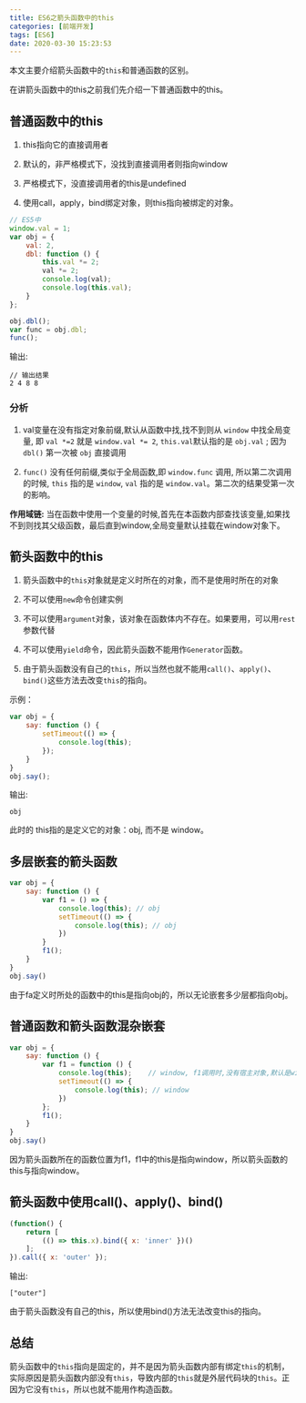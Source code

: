 ```yaml
---
title: ES6之箭头函数中的this
categories: [前端开发]
tags: [ES6]
date: 2020-03-30 15:23:53
---
```


本文主要介绍箭头函数中的`this`和普通函数的区别。

<!-- more -->

在讲箭头函数中的this之前我们先介绍一下普通函数中的this。

## 普通函数中的this

1. this指向它的直接调用者

2. 默认的，非严格模式下，没找到直接调用者则指向window

3. 严格模式下，没直接调用者的this是undefined

4. 使用call，apply，bind绑定对象，则this指向被绑定的对象。

```js
// ES5中
window.val = 1;
var obj = {
    val: 2,
    dbl: function () {
        this.val *= 2;
        val *= 2;
        console.log(val);
        console.log(this.val);
    }
};

obj.dbl();
var func = obj.dbl;
func();
```

输出:

    // 输出结果
    2 4 8 8

### 分析

1. val变量在没有指定对象前缀,默认从函数中找,找不到则从 `window` 中找全局变量, 即 `val *=2` 就是 `window.val *= 2`, `this.val`默认指的是 `obj.val` ; 因为 `dbl()` 第一次被 `obj` 直接调用

2. `func()` 没有任何前缀,类似于全局函数,即 `window.func` 调用, 所以第二次调用的时候, `this` 指的是 `window`, `val` 指的是 `window.val`。第二次的结果受第一次的影响。

**作用域链:** 当在函数中使用一个变量的时候,首先在本函数内部查找该变量,如果找不到则找其父级函数，最后直到window,全局变量默认挂载在window对象下。

## 箭头函数中的this

1. 箭头函数中的`this`对象就是定义时所在的对象，而不是使用时所在的对象

2. 不可以使用`new`命令创建实例

3. 不可以使用`argument`对象，该对象在函数体内不存在。如果要用，可以用`rest`参数代替

4. 不可以使用`yield`命令，因此箭头函数不能用作`Generator`函数。

5. 由于箭头函数没有自己的`this`，所以当然也就不能用`call()`、`apply()`、`bind()`这些方法去改变`this`的指向。

示例：

```js
var obj = {
    say: function () {
        setTimeout(() => {
            console.log(this);
        });
    }
}
obj.say();
```

输出:

    obj

此时的 this指的是定义它的对象：obj, 而不是 window。

## 多层嵌套的箭头函数

```js
var obj = {
    say: function () {
        var f1 = () => {
            console.log(this); // obj
            setTimeout(() => {
                console.log(this); // obj
            })
        }
        f1();
    }
}
obj.say()
```

由于fa定义时所处的函数中的this是指向obj的，所以无论嵌套多少层都指向obj。

## 普通函数和箭头函数混杂嵌套

```js
var obj = {
    say: function () {
        var f1 = function () {
            console.log(this);    // window, f1调用时,没有宿主对象,默认是window
            setTimeout(() => {
                console.log(this); // window
            })
        };
        f1();
    }
}
obj.say()
```

因为箭头函数所在的函数位置为f1，f1中的this是指向window，所以箭头函数的this与指向window。

## 箭头函数中使用call()、apply()、bind()

```js
(function() {
    return [
        (() => this.x).bind({ x: 'inner' })()
    ];
}).call({ x: 'outer' });
```

输出:

    ["outer"]

由于箭头函数没有自己的this，所以使用bind()方法无法改变this的指向。

## 总结

箭头函数中的`this`指向是固定的，并不是因为箭头函数内部有绑定`this`的机制，实际原因是箭头函数内部没有`this`，导致内部的`this`就是外层代码块的`this`。正因为它没有`this`，所以也就不能用作构造函数。
